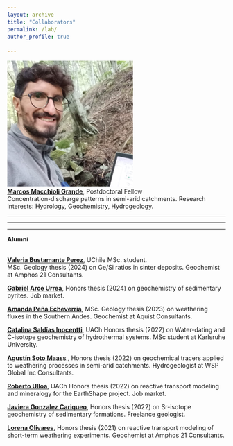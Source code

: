 ```yaml
---
layout: archive
title: "Collaborators"
permalink: /lab/
author_profile: true

---
```


<img style="float: center;" src="/images/macchioli.jpeg" width = "290" height = "290">
<br><b><a href="https://www.researchgate.net/profile/Marcos-Macchioli-Grande-2">Marcos Macchioli Grande</a></b>, Postdoctoral Fellow<br>
Concentration-discharge patterns in semi-arid catchments.
Research interests: Hydrology, Geochemistry, Hydrogeology.

---


---


---
**Alumni**

<br><b><a href="https://bit.ly/3tsk7sT">Valeria Bustamante Perez</a></b>, UChile MSc. student.<br>MSc. Geology thesis (2024) on Ge/Si ratios in sinter deposits. Geochemist at Amphos 21 Consultants.

<b><a href="mailto: gabriel.arceurrea@gmail.com ">Gabriel Arce Urrea</a></b>, Honors thesis (2024) on geochemistry of sedimentary pyrites. Job market.

<b><a href="https://www.linkedin.com/in/amanda-sof%C3%ADa-peña-584731202/">Amanda Peña Echeverria</a></b>, MSc. Geology thesis (2023) on weathering fluxes in the Southern Andes. Geochemist at Aquist Consultants.

<b><a href="mailto: catalina.saldias@alumnos.uach.cl ">Catalina Saldías Inocentti</a></b>, UACh Honors thesis (2022) on Water-dating and C-isotope geochemistry of hydrothermal systems. MSc student at Karlsruhe University.

<b><a href="mailto: agumaass@gmail.com ">Agustín Soto Maass </a></b>, Honors thesis (2022) on geochemical tracers applied to weathering processes in semi-arid catchments. Hydrogeologist at WSP Global Inc Consultants.

<b><a href="mailto: roberto.ulloa01@alumnos.uach.cl ">Roberto Ulloa</a></b>, UACh Honors thesis (2022) on reactive transport modeling and mineralogy for the EarthShape project. Job market.

<b><a href="mailto: javgonzc@gmail.com">Javiera Gonzalez Cariqueo</a></b>, Honors thesis (2022) on Sr-isotope geochemistry of sedimentary formations. Freelance geologist.

<b><a href="mailto: lore.olivares24@gmail.com">Lorena Olivares</a></b>, Honors thesis (2021) on reactive transport modeling of short-term weathering experiments. Geochemist at Amphos 21 Consultants.

